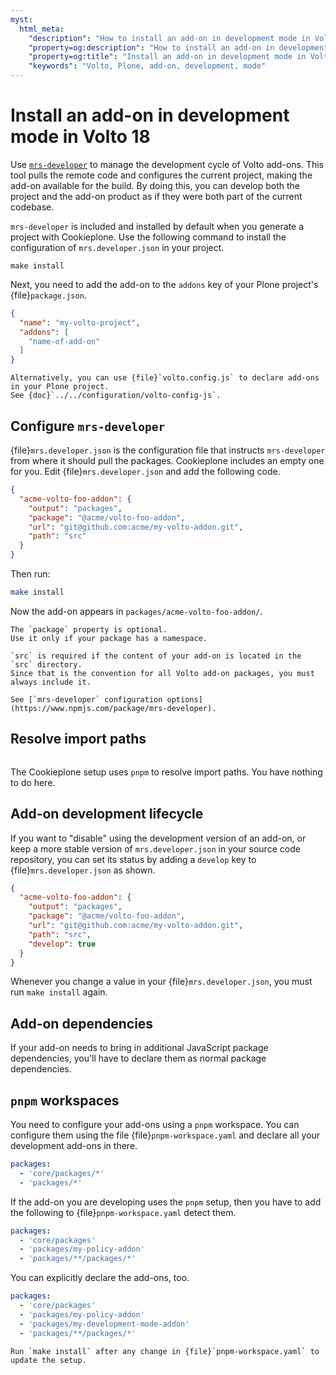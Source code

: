 ```yaml
---
myst:
  html_meta:
    "description": "How to install an add-on in development mode in Volto 18 in your Plone project"
    "property=og:description": "How to install an add-on in development mode in Volto 18 in your Plone project"
    "property=og:title": "Install an add-on in development mode in Volto 18"
    "keywords": "Volto, Plone, add-on, development, mode"
---
```


# Install an add-on in development mode in Volto 18

Use [`mrs-developer`](https://www.npmjs.com/package/mrs-developer) to manage the development cycle of Volto add-ons.
This tool pulls the remote code and configures the current project, making the add-on available for the build.
By doing this, you can develop both the project and the add-on product as if they were both part of the current codebase.

`mrs-developer` is included and installed by default when you generate a project with Cookieplone.
Use the following command to install the configuration of `mrs.developer.json` in your project.

```shell
make install
```

Next, you need to add the add-on to the `addons` key of your Plone project's {file}`package.json`.

```json
{
  "name": "my-volto-project",
  "addons": [
    "name-of-add-on"
  ]
}
```

```{seealso}
Alternatively, you can use {file}`volto.config.js` to declare add-ons in your Plone project.
See {doc}`../../configuration/volto-config-js`.
```

## Configure `mrs-developer`

{file}`mrs.developer.json` is the configuration file that instructs `mrs-developer` from where it should pull the packages.
Cookieplone includes an empty one for you.
Edit {file}`mrs.developer.json` and add the following code.

```json
{
  "acme-volto-foo-addon": {
    "output": "packages",
    "package": "@acme/volto-foo-addon",
    "url": "git@github.com:acme/my-volto-addon.git",
    "path": "src"
  }
}
```

Then run:

```bash
make install
```

Now the add-on appears in `packages/acme-volto-foo-addon/`.

```{note}
The `package` property is optional.
Use it only if your package has a namespace.

`src` is required if the content of your add-on is located in the `src` directory.
Since that is the convention for all Volto add-on packages, you must always include it.
```

```{seealso}
See [`mrs-developer` configuration options](https://www.npmjs.com/package/mrs-developer).
```


## Resolve import paths

```{versionadded} Volto 18.0.0-alpha.43
```

The Cookieplone setup uses `pnpm` to resolve import paths.
You have nothing to do here.


## Add-on development lifecycle

If you want to "disable" using the development version of an add-on, or keep a more stable version of `mrs.developer.json` in your source code repository, you can set its status by adding a `develop` key to {file}`mrs.developer.json` as shown.

```json
{
  "acme-volto-foo-addon": {
    "output": "packages",
    "package": "@acme/volto-foo-addon",
    "url": "git@github.com:acme/my-volto-addon.git",
    "path": "src",
    "develop": true
  }
}
```

Whenever you change a value in your {file}`mrs.developer.json`, you must run `make install` again.


## Add-on dependencies

If your add-on needs to bring in additional JavaScript package dependencies, you'll have to declare them as normal package dependencies.


## `pnpm` workspaces

You need to configure your add-ons using a `pnpm` workspace.
You can configure them using the file {file}`pnpm-workspace.yaml` and declare all your development add-ons in there.

```yaml
packages:
  - 'core/packages/*'
  - 'packages/*'
```

If the add-on you are developing uses the `pnpm` setup, then you have to add the following to {file}`pnpm-workspace.yaml` detect them.

```yaml
packages:
  - 'core/packages'
  - 'packages/my-policy-addon'
  - 'packages/**/packages/*'
```

You can explicitly declare the add-ons, too.

```yaml
packages:
  - 'core/packages'
  - 'packages/my-policy-addon'
  - 'packages/my-development-mode-addon'
  - 'packages/**/packages/*'
```

```{important}
Run `make install` after any change in {file}`pnpm-workspace.yaml` to update the setup.
```
